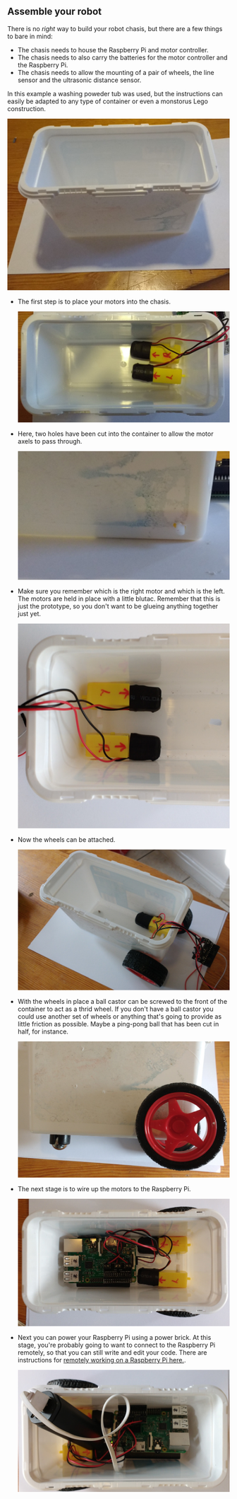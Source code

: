 ## Assemble your robot

There is no *right* way to build your robot chasis, but there are a few things to bare in mind:

- The chasis needs to house the Raspberry Pi and motor controller.
- The chasis needs to also carry the batteries for the motor controller and the Raspberry Pi.
- The chasis needs to allow the mounting of a pair of wheels, the line sensor and the ultrasonic distance sensor.

In this example a washing poweder tub was used, but the instructions can easily be adapted to any type of container or even a monstorus Lego construction.

![box](images/container.jpg)

- The first step is to place your motors into the chasis. 

	![motors in container](images/placed-motors.jpg)
	
- Here, two holes have been cut into the container to allow the motor axels to pass through. 

	![holes](images/container-hole.jpg)

- Make sure you remember which is the right motor and which is the left. The motors are held in place with a little blutac. Remember that this is just the prototype, so you don't want to be glueing anything together just yet.

	![secured motors](images/secured-motors.jpg)


- Now the wheels can be attached.

	![wheels attached](images/wheels-attached.jpg)

- With the wheels in place a ball castor can be screwed to the front of the container to act as a thrid wheel. If you don't have a ball castor you could use another set of wheels or anything that's going to provide as little friction as possible. Maybe a ping-pong ball that has been cut in half, for instance.

	![ball castor](images/ball-castor.jpg)

- The next stage is to wire up the motors to the Raspberry Pi.

	![wired](images/wired-up.jpg)

- Next you can power your Raspberry Pi using a power brick. At this stage, you're probably going to want to connect to the Raspberry Pi remotely, so that you can still write and edit your code. There are instructions for [remotely working on a Raspberry Pi here.](https://www.raspberrypi.org/learning/teachers-guide/remote/).

	![powered pi](images/powered-pi.jpg)

